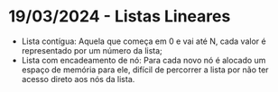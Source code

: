 # 19/03/2024 - Listas Lineares

* Lista contígua: Aquela que começa em 0 e vai até N, cada valor é representado por um número da lista;
* Lista com encadeamento de nó: Para cada novo nó é alocado um espaço de memória para ele, difícil de percorrer a lista por não ter acesso direto aos nós da lista.
